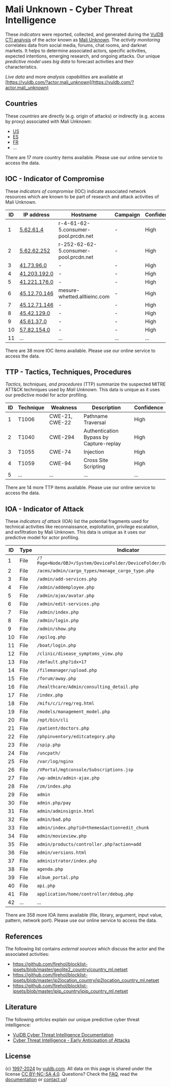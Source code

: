 # Mali Unknown - Cyber Threat Intelligence

These _indicators_ were reported, collected, and generated during the [VulDB CTI analysis](https://vuldb.com/?kb.cti) of the actor known as [Mali Unknown](https://vuldb.com/?actor.mali_unknown). The _activity monitoring_ correlates data from social media, forums, chat rooms, and darknet markets. It helps to determine associated actors, specific activities, expected intentions, emerging research, and ongoing attacks. Our unique _predictive model_ uses _big data_ to forecast activities and their characteristics.

_Live data_ and more _analysis capabilities_ are available at [https://vuldb.com/?actor.mali_unknown](https://vuldb.com/?actor.mali_unknown)

## Countries

These _countries_ are directly (e.g. origin of attacks) or indirectly (e.g. access by proxy) associated with Mali Unknown:

* [US](https://vuldb.com/?country.us)
* [ES](https://vuldb.com/?country.es)
* [FR](https://vuldb.com/?country.fr)
* ...

There are 17 more country items available. Please use our online service to access the data.

## IOC - Indicator of Compromise

These _indicators of compromise_ (IOC) indicate associated network resources which are known to be part of research and attack activities of Mali Unknown.

ID | IP address | Hostname | Campaign | Confidence
-- | ---------- | -------- | -------- | ----------
1 | [5.62.61.4](https://vuldb.com/?ip.5.62.61.4) | r-4-61-62-5.consumer-pool.prcdn.net | - | High
2 | [5.62.62.252](https://vuldb.com/?ip.5.62.62.252) | r-252-62-62-5.consumer-pool.prcdn.net | - | High
3 | [41.73.96.0](https://vuldb.com/?ip.41.73.96.0) | - | - | High
4 | [41.203.192.0](https://vuldb.com/?ip.41.203.192.0) | - | - | High
5 | [41.221.176.0](https://vuldb.com/?ip.41.221.176.0) | - | - | High
6 | [45.12.70.146](https://vuldb.com/?ip.45.12.70.146) | mesure-whetted.alltieinc.com | - | High
7 | [45.12.71.146](https://vuldb.com/?ip.45.12.71.146) | - | - | High
8 | [45.42.129.0](https://vuldb.com/?ip.45.42.129.0) | - | - | High
9 | [45.61.37.0](https://vuldb.com/?ip.45.61.37.0) | - | - | High
10 | [57.82.154.0](https://vuldb.com/?ip.57.82.154.0) | - | - | High
11 | ... | ... | ... | ...

There are 38 more IOC items available. Please use our online service to access the data.

## TTP - Tactics, Techniques, Procedures

_Tactics, techniques, and procedures_ (TTP) summarize the suspected MITRE ATT&CK techniques used by _Mali Unknown_. This data is unique as it uses our predictive model for actor profiling.

ID | Technique | Weakness | Description | Confidence
-- | --------- | -------- | ----------- | ----------
1 | T1006 | CWE-21, CWE-22 | Pathname Traversal | High
2 | T1040 | CWE-294 | Authentication Bypass by Capture-replay | High
3 | T1055 | CWE-74 | Injection | High
4 | T1059 | CWE-94 | Cross Site Scripting | High
5 | ... | ... | ... | ...

There are 14 more TTP items available. Please use our online service to access the data.

## IOA - Indicator of Attack

These _indicators of attack_ (IOA) list the potential fragments used for technical activities like reconnaissance, exploitation, privilege escalation, and exfiltration by Mali Unknown. This data is unique as it uses our predictive model for actor profiling.

ID | Type | Indicator | Confidence
-- | ---- | --------- | ----------
1 | File | `/?Page=Node/OBJ=/System/DeviceFolder/DeviceFolder/DateTime/Action=Submit` | High
2 | File | `/acms/admin/cargo_types/manage_cargo_type.php` | High
3 | File | `/admin/add-services.php` | High
4 | File | `/admin/addemployee.php` | High
5 | File | `/admin/ajax/avatar.php` | High
6 | File | `/admin/edit-services.php` | High
7 | File | `/admin/index.php` | High
8 | File | `/admin/login.php` | High
9 | File | `/admin/show.php` | High
10 | File | `/apilog.php` | Medium
11 | File | `/boat/login.php` | High
12 | File | `/clinic/disease_symptoms_view.php` | High
13 | File | `/default.php?idx=17` | High
14 | File | `/filemanager/upload.php` | High
15 | File | `/forum/away.php` | High
16 | File | `/healthcare/Admin/consulting_detail.php` | High
17 | File | `/index.php` | Medium
18 | File | `/mifs/c/i/reg/reg.html` | High
19 | File | `/models/management_model.php` | High
20 | File | `/opt/bin/cli` | Medium
21 | File | `/patient/doctors.php` | High
22 | File | `/phpinventory/editcategory.php` | High
23 | File | `/spip.php` | Medium
24 | File | `/uncpath/` | Medium
25 | File | `/var/log/nginx` | High
26 | File | `/VPortal/mgtconsole/Subscriptions.jsp` | High
27 | File | `/wp-admin/admin-ajax.php` | High
28 | File | `/zm/index.php` | High
29 | File | `admin` | Low
30 | File | `admin.php/pay` | High
31 | File | `admin/adminsignin.html` | High
32 | File | `admin/bad.php` | High
33 | File | `admin/index.php?id=themes&action=edit_chunk` | High
34 | File | `admin/movieview.php` | High
35 | File | `admin/products/controller.php?action=add` | High
36 | File | `admin/versions.html` | High
37 | File | `administrator/index.php` | High
38 | File | `agenda.php` | Medium
39 | File | `album_portal.php` | High
40 | File | `api.php` | Low
41 | File | `application/home/controller/debug.php` | High
42 | ... | ... | ...

There are 358 more IOA items available (file, library, argument, input value, pattern, network port). Please use our online service to access the data.

## References

The following list contains _external sources_ which discuss the actor and the associated activities:

* https://github.com/firehol/blocklist-ipsets/blob/master/geolite2_country/country_ml.netset
* https://github.com/firehol/blocklist-ipsets/blob/master/ip2location_country/ip2location_country_ml.netset
* https://github.com/firehol/blocklist-ipsets/blob/master/ipip_country/ipip_country_ml.netset

## Literature

The following _articles_ explain our unique predictive cyber threat intelligence:

* [VulDB Cyber Threat Intelligence Documentation](https://vuldb.com/?kb.cti)
* [Cyber Threat Intelligence - Early Anticipation of Attacks](https://www.scip.ch/en/?labs.20201022)

## License

(c) [1997-2024](https://vuldb.com/?kb.changelog) by [vuldb.com](https://vuldb.com/?kb.about). All data on this page is shared under the license [CC BY-NC-SA 4.0](https://creativecommons.org/licenses/by-nc-sa/4.0/). Questions? Check the [FAQ](https://vuldb.com/?kb.faq), read the [documentation](https://vuldb.com/?kb) or [contact us](https://vuldb.com/?contact)!
